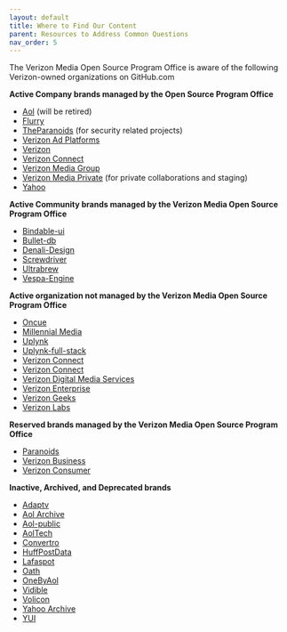 ```yaml
---
layout: default
title: Where to Find Our Content
parent: Resources to Address Common Questions
nav_order: 5
---
```


The Verizon Media Open Source Program Office is aware of the following Verizon-owned organizations on GitHub.com

**Active Company brands managed by the Open Source Program Office**

*   [Aol](https://github.com/aol) (will be retired)
*   [Flurry](https://github.com/flurry)
*   [TheParanoids](https://github.com/TheParanoids) (for security related projects)
*   [Verizon Ad Platforms](https://github.com/verizonadplatforms)
*   [Verizon](https://github.com/verizon)
*   [Verizon Connect](https://github.com/verizonconnect)
*   [Verizon Media Group](https://github.com/verizonmedia)
*   [Verizon Media Private](https://github.com/VerizonMediaPrivate) (for private collaborations and staging)
*   [Yahoo](https://github.com/yahoo)

**Active Community brands managed by the Verizon Media Open Source Program Office**

*   [Bindable-ui](https://github.com/bindable-ui)
*   [Bullet-db](https://github.com/bullet-db)
*   [Denali-Design](https://github.com/Denali-Design)
*   [Screwdriver](https://github.com/screwdriver-cd)
*   [Ultrabrew](https://github.com/ultrabrew)
*   [Vespa-Engine](https://github.com/vespa-engine)

**Active organization not managed by the Verizon Media Open Source Program Office**

*   [Oncue](https://github.com/oncue)
*   [Millennial Media](https://github.com/millennialmedia)
*   [Uplynk](https://github.com/uplynk)
*   [Uplynk-full-stack](https://github.com/uplynk-full-stack)
*   [Verizon Connect](https://github.com/fleetadmin)
*   [Verizon Connect](https://github.com/Telogis)
*   [Verizon Digital Media Services](https://github.com/VerizonDigital)
*   [Verizon Enterprise](https://github.com/protectwise)
*   [Verizon Geeks](https://github.com/Verizon-Geeks)
*   [Verizon Labs](https://github.com/verizonlabs)

**Reserved brands managed by the Verizon Media Open Source Program Office**

*   [Paranoids](https://github.com/paranoids)
*   [Verizon Business](https://github.com/verizonbusiness)
*   [Verizon Consumer](https://github.com/verizonconsumer)

**Inactive, Archived, and Deprecated brands**

*   [Adaptv](https://github.com/adaptv)
*   [Aol Archive](https://github.com/aolarchive)
*   [Aol-public](http://aol-public)
*   [AolTech](https://github.com/aoltech)
*   [Convertro](https://github.com/convertro)
*   [HuffPostData](https://github.com/HuffPostData)
*   [Lafaspot](https://github.com/lafaspot)
*   [Oath](https://github.com/oath/)
*   [OneByAol](https://github.com/OneByAol/)
*   [Vidible](https://github.com/vidible)
*   [Volicon](https://github.com/volicon)
*   [Yahoo Archive](https://github.com/yahooarchive)
*   [YUI](https://github.com/yui)
